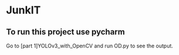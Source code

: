 # JunkIT

## To run this project use pycharm 
Go to [part 1]YOLOv3_with_OpenCV and run OD.py to see the output.
